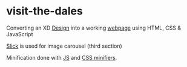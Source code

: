 # visit-the-dales
Converting an XD [Design](https://xd.adobe.com/view/c74a0e80-58d6-4cd3-952d-0577bd0c5332-9219/specs/) into a working [webpage](https://visit-the-dales.netlify.app) using HTML, CSS & JavaScript

[Slick](https://kenwheeler.github.io/slick/) is used for image carousel (third section)

Minification done with [JS](https://javascript-minifier.com/) and [CSS minifiers](https://cssminifier.com/). 